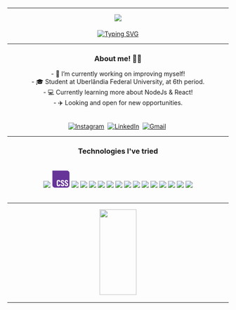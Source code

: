<div align="center">
<hr>
<img src="https://user-images.githubusercontent.com/124779810/217577653-9e750bf6-e597-49e1-8a75-4d5ea6477e76.gif">
</div>

<br>
<div align="center">
<a href="https://git.io/typing-svg"><img src="https://readme-typing-svg.demolab.com?font=Fira+Code&weight=600&size=25&duration=4000&pause=1000&color=717171&center=true&vCenter=true&width=435&lines=Hi!+My+name+is+Felipe!;Be+Welcome+to+Know+About+me." alt="Typing SVG" /></a>
</div>

<hr>



<div align=center>
<h3 align="center"> About me! 👨‍💻</h3>
- 🔭 I’m currently working on improving myself! <br>
- 🎓 Student at Uberlândia Federal University, at 6th period. <br>
- 💻 Currently learning more about NodeJs & React! <br>
- ✈️ Looking and open for new opportunities.
</div>

<p align="center">
<br>
<a href="https://www.instagram.com/fee.web/"><img src="https://img.shields.io/badge/Instagram-E4405F?style=for-the-badge&logo=instagram&logoColor=white" alt="Instagram" /></a>&nbsp;
<a href="https://www.linkedin.com/in/felipesantossilva7/"><img src="https://img.shields.io/badge/linkedin-%230077B5.svg?&style=for-the-badge&logo=linkedin&logoColor=white" alt="LinkedIn" /></a>&nbsp;
<a href="felipe.santos20017@gmail.com"><img src="https://img.shields.io/badge/gmail-%23D14836.svg?&style=for-the-badge&logo=gmail&logoColor=white" alt="Gmail"/></a>&nbsp;
</p>
                                                                                                                          
<p  align="center">
<hr>
</p>  

<h3 align="center"> Technologies I've tried </h3>

<div align="center">

</div>
<br>
<div display="inblock" align="center">

<img src="https://raw.githubusercontent.com/danielcranney/profileme-dev/main/public/icons/skills/html5-colored.svg" width="40">
<img src="https://raw.githubusercontent.com/danielcranney/profileme-dev/main/public/icons/skills/css3-colored.svg" width="40">
<img src="https://raw.githubusercontent.com/danielcranney/profileme-dev/main/public/icons/skills/javascript-colored.svg" width="40">
<img src="https://raw.githubusercontent.com/danielcranney/profileme-dev/main/public/icons/skills/c-colored.svg" width="40">
<img src="https://cdn.jsdelivr.net/gh/devicons/devicon@latest/icons/prolog/prolog-original.svg" width="40"/>
<img src="https://cdn.jsdelivr.net/gh/devicons/devicon/icons/swift/swift-original.svg" width="40">
<img src="https://cdn.jsdelivr.net/gh/devicons/devicon@latest/icons/haskell/haskell-original.svg" width="40"/>
<img src="https://cdn.jsdelivr.net/gh/devicons/devicon@latest/icons/java/java-original.svg" width="40"/>
<img src="https://cdn.jsdelivr.net/gh/devicons/devicon/icons/cplusplus/cplusplus-original.svg" width="40"/>
<img src="https://cdn.jsdelivr.net/gh/devicons/devicon@latest/icons/wasm/wasm-original.svg" width="40" />
<img src="https://cdn.jsdelivr.net/gh/devicons/devicon@latest/icons/mysql/mysql-original-wordmark.svg" width="40" />
<img src="https://cdn.jsdelivr.net/gh/devicons/devicon@latest/icons/r/r-original.svg" width="40" />
<img src="https://cdn.jsdelivr.net/gh/devicons/devicon@latest/icons/spring/spring-original.svg" width="40"/>
<img src="https://cdn.jsdelivr.net/gh/devicons/devicon@latest/icons/python/python-original.svg" width="40"/>
<img src="https://cdn.jsdelivr.net/gh/devicons/devicon@latest/icons/django/django-plain.svg" width="40"/>
<img src="https://cdn.jsdelivr.net/gh/devicons/devicon@latest/icons/react/react-original.svg" width="40"/>

</div>
<br>



<p  align="center">
<hr>
</p>  

<div align="center">  
  <img width="41%" height="195px" src="https://github-readme-stats.vercel.app/api/top-langs/?username=feupee&layout=compact&hide_border=true&title_color=ffffff&text_color=ffffff&bg_color=0d1117" />
</div>

</td>
</tr>
</table>
                                                                                    

<p  align="center">
<hr>
</p>
